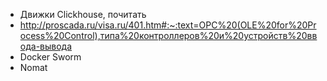 - Движки Сlickhouse, почитать
- http://proscada.ru/visa.ru/401.htm#:~:text=OPC%20(OLE%20for%20Process%20Control),типа%20контроллеров%20и%20устройств%20ввода-вывода
- Docker Sworm
- Nomat 